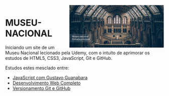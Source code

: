 <img src="img/museu.png" align="right" width="300">

# MUSEU-NACIONAL

Iniciando um site de um Museu Nacional lecionado pela Udemy, com o intuíto de aprimorar os estudos de HTML5, CSS3, JavaScript, Git e GitHub.

Estudos estes mesclado entre:

* [ JavaScript com Gustavo Guanabara ](https://github.com/gustavoguanabara)
* [ Desenvolvimento Web Completo ](https://www.udemy.com/course/web-completo)
* [ Versionamento Git e GitHub ](https://digitalinnovation.one/)


